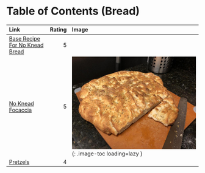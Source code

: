 # Table of Contents (Bread)

| Link                                                                  |   Rating | Image                                                                           |
|:----------------------------------------------------------------------|---------:|:--------------------------------------------------------------------------------|
| [Base Recipe For No Knead Bread](./base_recipe_for_no_knead_bread.md) |        5 | <!-- TODO: Capture image -->                                                    |
| [No Knead Focaccia](./no_knead_focaccia.md)                           |        5 | ![no_knead_focaccia.jpeg](./no_knead_focaccia.jpeg){: .image-toc loading=lazy } |
| [Pretzels](./pretzels.md)                                             |        4 | <!-- TODO: Capture image -->                                                    |
